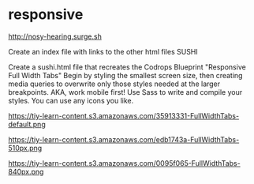 # responsive
http://nosy-hearing.surge.sh

Create an index file with links to the other html files
SUSHI

Create a sushi.html file that recreates the Codrops Blueprint "Responsive Full Width Tabs"
Begin by styling the smallest screen size, then creating media queries to overwrite only those styles needed at the larger breakpoints. AKA, work mobile first!
Use Sass to write and compile your styles.
You can use any icons you like.


https://tiy-learn-content.s3.amazonaws.com/35913331-FullWidthTabs-default.png

https://tiy-learn-content.s3.amazonaws.com/edb1743a-FullWidthTabs-510px.png

https://tiy-learn-content.s3.amazonaws.com/0095f065-FullWidthTabs-840px.png
